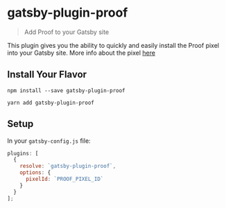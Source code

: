 # gatsby-plugin-proof

> Add Proof to your Gatsby site

This plugin gives you the ability to quickly and easily install the Proof pixel into your Gatsby site. More info about the pixel [here](https://useproof.com/)

## Install Your Flavor

`npm install --save gatsby-plugin-proof`

`yarn add gatsby-plugin-proof`

## Setup

In your `gatsby-config.js` file:

```javascript
plugins: [
  {
    resolve: `gatsby-plugin-proof`,
    options: {
      pixelId: `PROOF_PIXEL_ID`
    }
  }
];
```

